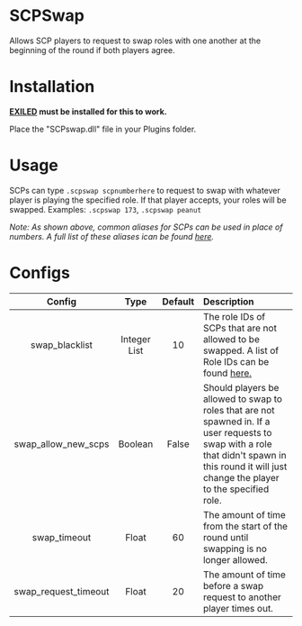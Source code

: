 # SCPSwap

Allows SCP players to request to swap roles with one another at the beginning of the round if both players agree.

# Installation

**[EXILED](https://github.com/galaxy119/EXILED) must be installed for this to work.**

Place the "SCPswap.dll" file in your Plugins folder.

# Usage
SCPs can type `.scpswap scpnumberhere` to request to swap with whatever player is playing the specified role. If that player accepts, your roles will be swapped.
Examples: `.scpswap 173`, `.scpswap peanut`

*Note: As shown above, common aliases for SCPs can be used in place of numbers. A full list of these aliases ican be found [here](https://github.com/Cyanox62/SCPSwap/wiki/SCP-Role-IDs).*

# Configs

| Config        | Type | Default | Description
| :-------------: | :---------: | :---------: | :------ |
| swap_blacklist | Integer List | 10 | The role IDs of SCPs that are not allowed to be swapped. A list of Role IDs can be found [here.](https://github.com/Cyanox62/SCPSwap/wiki/SCP-Role-IDs) |
| swap_allow_new_scps | Boolean | False | Should players be allowed to swap to roles that are not spawned in. If a user requests to swap with a role that didn't spawn in this round it will just change the player to the specified role. |
| swap_timeout | Float | 60 | The amount of time from the start of the round until swapping is no longer allowed. |
| swap_request_timeout | Float | 20 | The amount of time before a swap request to another player times out. |
